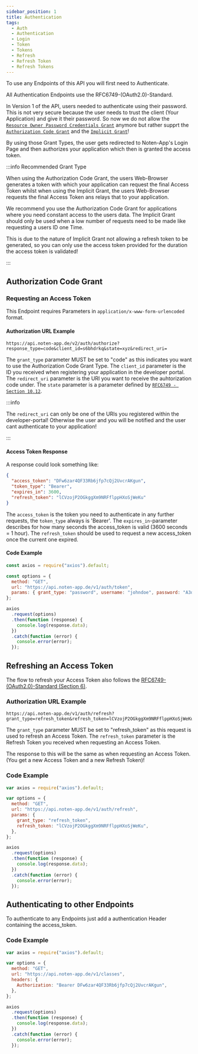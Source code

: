 ```yaml
---
sidebar_position: 1
title: Authentication
tags:
  - Auth
  - Authentication
  - Login
  - Token
  - Tokens
  - Refresh
  - Refresh Token
  - Refresh Tokens
---
```


To use any Endpoints of this API you will first need to Authenticate.

All Authentication Endpoints use the RFC6749-(OAuth2.0)-Standard.

In Version 1 of the API, users needed to authenticate using their password. This is not very secure because the user needs to trust the client (Your Application) and give it their password. So now we do not allow the [`Resource Owner Password Credentials Grant`](https://www.rfc-editor.org/rfc/rfc6749#section-4.3) anymore but rather supprt the [`Authorization Code Grant`](https://www.rfc-editor.org/rfc/rfc6749#section-4.1) and the [`Implicit Grant`](https://www.rfc-editor.org/rfc/rfc6749#section-4.2)!

By using those Grant Types, the user gets redirected to Noten-App's Login Page and then authorizes your application which then is granted the access token.

:::info Recommended Grant Type

When using the Authorization Code Grant, the users Web-Browser generates a token with which your application can request the final Access Token whilst when using the Implicit Grant, the users Web-Browser requests the final Access Token ans relays that to your application.

We recommend you use the Authorization Code Grant for applications where you need constant access to the users data. The Implicit Grant should only be used when a low number of requests need to be made like requesting a users ID one Time.

This is due to the nature of Implicit Grant not allowing a refresh token to be generated, so you can only use the access token provided for the duration the access token is validated!

:::

## Authorization Code Grant

### Requesting an Access Token

This Endpoint requires Parameters in `application/x-www-form-urlencoded` format.

#### Authorization URL Example

```
https://api.noten-app.de/v2/auth/authorize?response_type=code&client_id=s6bhdrkq&state=xyz&redirect_uri=
```

The `grant_type` parameter MUST be set to "code" as this indicates you want to use the Authorization Code Grant Type. The `client_id` parameter is the ID you received when registering your application in the developer portal. The `redirect_uri` parameter is the URI you want to receive the auhtorization code under. The `state` parameter is a parameter defined by [`RFC6749 - Section 10.12`](https://www.rfc-editor.org/rfc/rfc6749#section-10.12).

:::info

The `redirect_uri` can only be one of the URIs you registered within the developer-portal!
Otherwise the user and you will be notified and the user cant authenticate to your application!

:::

#### Access Token Response

A response could look something like:

```json
{
  "access_token": "DFw6zar4QF33Rb6jfp7cQj2UvcrAKgun",
  "token_type": "Bearer",
  "expires_in": 3600,
  "refresh_token": "lCVzojP2OGkggXm9NRFflppHXoSjWeKu"
}
```

The `access_token` is the token you need to authenticate in any further requests, the `token_type` always is 'Bearer'. The `expires_in`-parameter describes for how many seconds the access_token is valid (3600 seconds = 1 hour). The `refresh_token` should be used to request a new access_token once the current one expired.

#### Code Example

```js
const axios = require("axios").default;

const options = {
  method: "GET",
  url: "https://api.noten-app.de/v1/auth/token",
  params: { grant_type: "password", username: "johndoe", password: "A3ddj3w" },
};

axios
  .request(options)
  .then(function (response) {
    console.log(response.data);
  })
  .catch(function (error) {
    console.error(error);
  });
```

## Refreshing an Access Token

The flow to refresh your Access Token also follows the [RFC6749-(OAuth2.0)-Standard (Section 6)](https://www.rfc-editor.org/rfc/rfc6749#section-6).

### Authorization URL Example

```
https://api.noten-app.de/v1/auth/refresh?grant_type=refresh_token&refresh_token=lCVzojP2OGkggXm9NRFflppHXoSjWeKu
```

The `grant_type` parameter MUST be set to "refresh_token" as this request is used to refresh an Access Token. The `refresh_token` parameter is the Refresh Token you received when requesting an Access Token.

The response to this will be the same as when requesting an Access Token. (You get a new Access Token and a new Refresh Token)!

### Code Example

```js
var axios = require("axios").default;

var options = {
  method: "GET",
  url: "https://api.noten-app.de/v1/auth/refresh",
  params: {
    grant_type: "refresh_token",
    refresh_token: "lCVzojP2OGkggXm9NRFflppHXoSjWeKu",
  },
};

axios
  .request(options)
  .then(function (response) {
    console.log(response.data);
  })
  .catch(function (error) {
    console.error(error);
  });
```

## Authenticating to other Endpoints

To authenticate to any Endpoints just add a authentication Header containing the access_token.

### Code Example

```js
var axios = require("axios").default;

var options = {
  method: "GET",
  url: "https://api.noten-app.de/v1/classes",
  headers: {
    Authorization: "Bearer DFw6zar4QF33Rb6jfp7cQj2UvcrAKgun",
  },
};

axios
  .request(options)
  .then(function (response) {
    console.log(response.data);
  })
  .catch(function (error) {
    console.error(error);
  });
```
